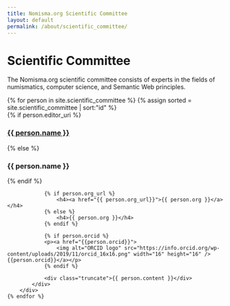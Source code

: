 ```yaml
---
title: Nomisma.org Scientific Committee
layout: default
permalink: /about/scientific_committee/
---
```


# Scientific Committee
The Nomisma.org scientific committee consists of experts in the fields of numismatics, computer science, and Semantic Web principles.

<div class="row">    
    {% for person in site.scientific_committee %}
    {% assign sorted = site.scientific_committee | sort:"id" %}
        <div class="col-md-4">
            <div class="card">
                {% if person.editor_uri %}
                    <h3><a href="{{ person.editor_uri }}">{{ person.name }}</a></h3>                   
                {% else %}
                    <h3>{{ person.name }}</h3>
                {% endif %}            
            
                {% if person.org_url %}
                    <h4><a href="{{ person.org_url}}">{{ person.org }}</a></h4>
                {% else %}
                    <h4>{{ person.org }}</h4>
                {% endif %}
                
                {% if person.orcid %}
                <p><a href="{{person.orcid}}">
                    <img alt="ORCID logo" src="https://info.orcid.org/wp-content/uploads/2019/11/orcid_16x16.png" width="16" height="16" />{{person.orcid}}</a></p>
                {% endif %}
                
                <div class="truncate">{{ person.content }}</div>
            </div>        
        </div>   
    {% endfor %}
</div>
